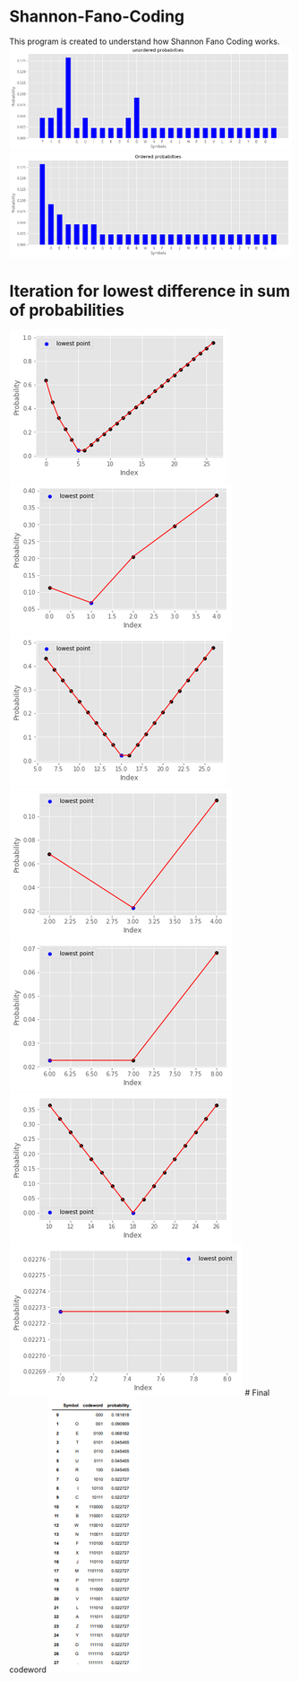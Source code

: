 # Shannon-Fano-Coding
This program is created to understand how Shannon Fano Coding works. 
<img src="images/p1.png">
<img src="images/p2.png">
# Iteration for lowest difference in sum of probabilities
<img src="images/p3.png">
<img src="images/p4.png">
<img src="images/p5.png">
<img src="images/p6.png">
<img src="images/p7.png">
<img src="images/p8.png">
<img src="images/p9.png">
# Final codeword
<img src="images/prob table.PNG">
